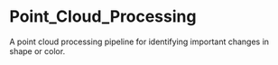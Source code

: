 # Point_Cloud_Processing
A point cloud processing pipeline for identifying  important changes in shape or color. 
